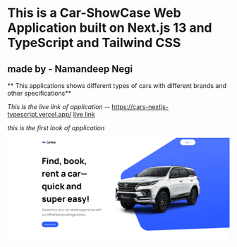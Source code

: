 # This is a Car-ShowCase Web Application built on Next.js 13 and TypeScript and Tailwind CSS

## made by - Namandeep Negi

** This applications shows different types of cars with different brands and other specifications**

*This is the live link of application*  -- https://cars-nextjs-typescript.vercel.app/
[live link](https://cars-nextjs-typescript.vercel.app/)

*this is the first look of application*

![Car ShowCase Front Look](carp1.png)
